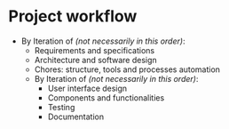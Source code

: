 # Project workflow

- By Iteration of _(not necessarily in this order)_:
  - Requirements and specifications
  - Architecture and software design
  - Chores: structure, tools and processes automation
  - By Iteration of _(not necessarily in this order)_:
    - User interface design
    - Components and functionalities
    - Testing
    - Documentation

